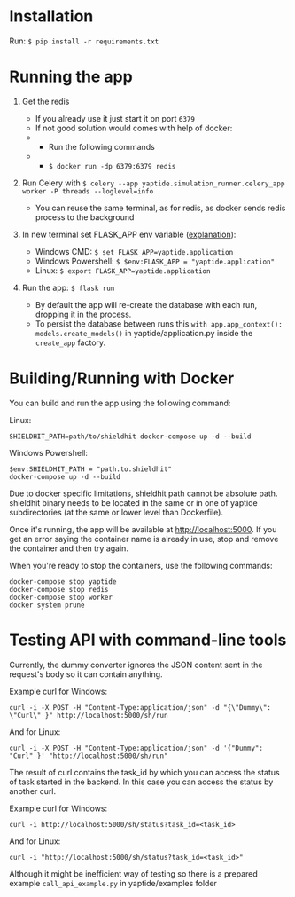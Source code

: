 # Installation

Run: ``$ pip install -r requirements.txt``

# Running the app

1. Get the redis

   * If you already use it just start it on port ``6379``
   * If not good solution would comes with help of docker:
   * * Run the following commands
   * * ``$ docker run -dp 6379:6379 redis``
2. Run Celery with ``$ celery --app yaptide.simulation_runner.celery_app worker -P threads --loglevel=info``

   * You can reuse the same terminal, as for redis, as docker sends redis process to the background
3. In new terminal set FLASK_APP env variable ([explanation](https://flask.palletsprojects.com/en/2.0.x/cli/)):

   * Windows CMD: ``$ set FLASK_APP=yaptide.application``
   * Windows Powershell: ``$ $env:FLASK_APP = "yaptide.application"``
   * Linux: ``$ export FLASK_APP=yaptide.application``
4. Run the app: ``$ flask run``

   * By default the app will re-create the database with each run, dropping it in the process.
   * To persist the database between runs this ``with app.app_context(): models.create_models()`` in yaptide/application.py inside the ``create_app`` factory.

# Building/Running with Docker

You can build and run the app using the following command:

Linux:

```shell
SHIELDHIT_PATH=path/to/shieldhit docker-compose up -d --build
```

Windows Powershell:

```shell
$env:SHIELDHIT_PATH = "path.to.shieldhit"
docker-compose up -d --build
```

Due to docker specific limitations, shieldhit path cannot be absolute path. shieldhit binary needs to be located in the same or in one of yaptide subdirectories (at the same or lower level than Dockerfile).

Once it's running, the app will be available at [http://localhost:5000](http://localhost:5000). If you get an error saying the container name is already in use, stop and remove the container and then try again.

When you're ready to stop the containers, use the following commands:

```shell
docker-compose stop yaptide
docker-compose stop redis
docker-compose stop worker
docker system prune
```

# Testing API with command-line tools

Currently, the dummy converter ignores the JSON content sent in the request's body so it can contain anything.

Example curl for Windows:

```shell
curl -i -X POST -H "Content-Type:application/json" -d "{\"Dummy\": \"Curl\" }" http://localhost:5000/sh/run
```

And for Linux:

```shell
curl -i -X POST -H "Content-Type:application/json" -d '{"Dummy": "Curl" }' "http://localhost:5000/sh/run"
```

The result of curl contains the task_id by which you can access the status of task started in the backend. In this case you can access the status by another curl.

Example curl for Windows:

```shell
curl -i http://localhost:5000/sh/status?task_id=<task_id>
```

And for Linux:

```shell
curl -i "http://localhost:5000/sh/status?task_id=<task_id>"
```

Although it might be inefficient way of testing so there is a prepared example ``call_api_example.py`` in yaptide/examples folder
